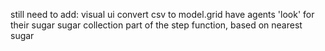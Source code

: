 still need to add:
    visual ui
    convert csv to model.grid
    have agents 'look' for their sugar 
    sugar collection part of the step function, based on nearest sugar